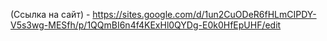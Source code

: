 (Ccылка на сайт) -
https://sites.google.com/d/1un2CuODeR6fHLmCIPDY-V5s3wg-MESfh/p/1QQmBI6n4f4KExHl0QYDg-E0k0HfEpUHF/edit
